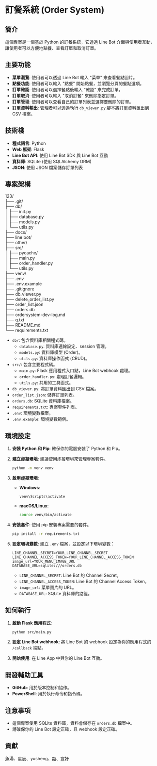 # 訂餐系統 (Order System)

## 簡介

這個專案是一個基於 Python 的訂餐系統，它透過 Line Bot 介面與使用者互動，讓使用者可以方便地點餐、查看訂單和取消訂單。

## 主要功能

*   **菜單瀏覽**: 使用者可以透過 Line Bot 輸入 "菜單" 來查看餐點圖片。
*   **點餐功能**: 使用者可以輸入 "點餐" 開始點餐，並瀏覽分頁的餐點選項。
*   **訂單確認**: 使用者可以選擇餐點後輸入 "確認" 來完成訂單。
*   **訂單取消**: 使用者可以輸入 "取消訂餐" 來刪除指定訂單。
*   **訂單管理**: 使用者可以查看自己的訂單列表並選擇要刪除的訂單。
*   **訂單資料輸出**: 管理者可以透過執行 `db_viewer.py` 腳本將訂單資料匯出到 CSV 檔案。

## 技術棧

*   **程式語言**: Python
*   **Web 框架**: Flask
*   **Line Bot API**: 使用 Line Bot SDK 與 Line Bot 互動
*   **資料庫**: SQLite (使用 SQLAlchemy ORM)
*   **JSON**: 使用 JSON 檔案儲存訂單列表

## 專案架構
123/  
├── .git/  
├── db/  
│ ├── init.py  
│ ├── database.py  
│ ├── models.py  
│ └── utils.py  
├── docs/  
├── line bot/  
├── other/  
├── src/  
│ ├── pycache/  
│ ├── main.py   
│ ├── order_handler.py  
│ └── utils.py     
├── venv/       
├── .env        
├── .env.example      
├── .gitignore      
├── db_viewer.py        
├── delete_order_list.py     
├── order_list.json     
├── orders.db   
├── ordersystem-dev-log.md  
├── q.txt   
├── README.md   
└── requirements.txt    

*   `db/`: 包含資料庫相關程式碼。
    *   `database.py`: 資料庫連線設定、session 管理。
    *   `models.py`: 資料庫模型 (Order)。
    *   `utils.py`: 資料庫操作函式 (CRUD)。
*   `src/`: 包含主要程式碼。
    *   `main.py`: Flask 應用程式入口點，Line Bot webhook 處理。
    *   `order_handler.py`: 處理訂餐邏輯。
    *   `utils.py`: 共用的工具函式。
*   `db_viewer.py`: 將訂單資料匯出到 CSV 檔案。
*   `order_list.json`: 儲存訂單列表。
*   `orders.db`: SQLite 資料庫檔案。
*   `requirements.txt`: 專案套件列表。
*   `.env`: 環境變數檔案。
*   `.env.example`: 環境變數範例。

## 環境設定

1.  **安裝 Python 和 Pip**: 確保你的電腦安裝了 Python 和 Pip。
2.  **建立虛擬環境**: 建議使用虛擬環境來管理專案套件。

    ```bash
    python -m venv venv
    ```

3.  **啟用虛擬環境**:
    *   **Windows**:

        ```bash
        venv\Scripts\activate
        ```
    *   **macOS/Linux**:

        ```bash
        source venv/bin/activate
        ```

4.  **安裝套件**: 使用 pip 安裝專案需要的套件。

    ```bash
    pip install -r requirements.txt
    ```

5.  **設定環境變數**: 建立 `.env` 檔案，並設定以下環境變數：

    ```env
    LINE_CHANNEL_SECRET=YOUR_LINE_CHANNEL_SECRET
    LINE_CHANNEL_ACCESS_TOKEN=YOUR_LINE_CHANNEL_ACCESS_TOKEN
    image_url=YOUR_MENU_IMAGE_URL
    DATABASE_URL=sqlite:///orders.db
    ```

    *   `LINE_CHANNEL_SECRET`: Line Bot 的 Channel Secret。
    *   `LINE_CHANNEL_ACCESS_TOKEN`: Line Bot 的 Channel Access Token。
    *   `image_url`: 菜單圖片的 URL。
    *   `DATABASE_URL`: SQLite 資料庫的路徑。

## 如何執行

1.  **啟動 Flask 應用程式**:

    ```bash
    python src/main.py
    ```

2.  **設定 Line Bot webhook**: 將 Line Bot 的 webhook 設定為你的應用程式的 `/callback` 端點。
3.  **開始使用**: 在 Line App 中與你的 Line Bot 互動。

## 開發輔助工具

*   **GitHub**: 用於版本控制和協作。
*   **PowerShell**: 用於執行命令和指令碼。

## 注意事項

*   這個專案使用 SQLite 資料庫，資料會儲存在 `orders.db` 檔案中。
*   請確保你的 Line Bot 設定正確，且 webhook 設定正確。

## 貢獻

魚湯、星辰、yusheng、韶、宣妤


